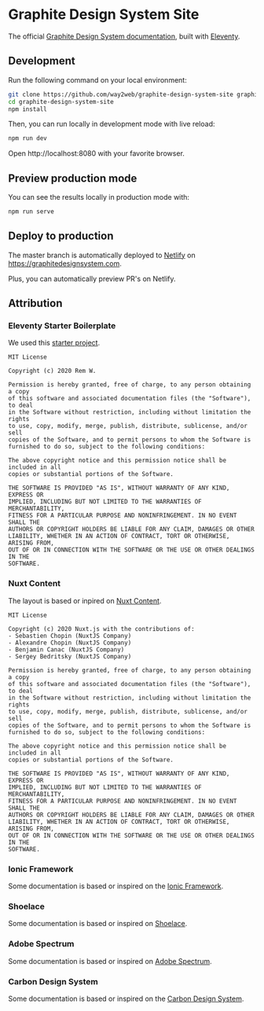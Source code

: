 # Graphite Design System Site

The official [Graphite Design System documentation](https://graphitedesignsystem.com), built with [Eleventy](https://www.11ty.dev/).

## Development

Run the following command on your local environment:

```bash
git clone https://github.com/way2web/graphite-design-system-site graphite-design-system-site
cd graphite-design-system-site
npm install
```

Then, you can run locally in development mode with live reload:

```bash
npm run dev
```

Open http://localhost:8080 with your favorite browser.

## Preview production mode

You can see the results locally in production mode with:

```bash
npm run serve
```

## Deploy to production

The master branch is automatically deployed to [Netlify](https://www.netlify.com/) on https://graphitedesignsystem.com.

Plus, you can automatically preview PR's on Netlify.

## Attribution

### Eleventy Starter Boilerplate

We used this [starter project](https://github.com/ixartz/Eleventy-Starter-Boilerplate).

```
MIT License

Copyright (c) 2020 Rem W.

Permission is hereby granted, free of charge, to any person obtaining a copy
of this software and associated documentation files (the "Software"), to deal
in the Software without restriction, including without limitation the rights
to use, copy, modify, merge, publish, distribute, sublicense, and/or sell
copies of the Software, and to permit persons to whom the Software is
furnished to do so, subject to the following conditions:

The above copyright notice and this permission notice shall be included in all
copies or substantial portions of the Software.

THE SOFTWARE IS PROVIDED "AS IS", WITHOUT WARRANTY OF ANY KIND, EXPRESS OR
IMPLIED, INCLUDING BUT NOT LIMITED TO THE WARRANTIES OF MERCHANTABILITY,
FITNESS FOR A PARTICULAR PURPOSE AND NONINFRINGEMENT. IN NO EVENT SHALL THE
AUTHORS OR COPYRIGHT HOLDERS BE LIABLE FOR ANY CLAIM, DAMAGES OR OTHER
LIABILITY, WHETHER IN AN ACTION OF CONTRACT, TORT OR OTHERWISE, ARISING FROM,
OUT OF OR IN CONNECTION WITH THE SOFTWARE OR THE USE OR OTHER DEALINGS IN THE
SOFTWARE.
```

### Nuxt Content

The layout is based or inpired on [Nuxt Content](https://content.nuxtjs.org/).

```
MIT License

Copyright (c) 2020 Nuxt.js with the contributions of:
- Sebastien Chopin (NuxtJS Company)
- Alexandre Chopin (NuxtJS Company)
- Benjamin Canac (NuxtJS Company)
- Sergey Bedritsky (NuxtJS Company)

Permission is hereby granted, free of charge, to any person obtaining a copy
of this software and associated documentation files (the "Software"), to deal
in the Software without restriction, including without limitation the rights
to use, copy, modify, merge, publish, distribute, sublicense, and/or sell
copies of the Software, and to permit persons to whom the Software is
furnished to do so, subject to the following conditions:

The above copyright notice and this permission notice shall be included in all
copies or substantial portions of the Software.

THE SOFTWARE IS PROVIDED "AS IS", WITHOUT WARRANTY OF ANY KIND, EXPRESS OR
IMPLIED, INCLUDING BUT NOT LIMITED TO THE WARRANTIES OF MERCHANTABILITY,
FITNESS FOR A PARTICULAR PURPOSE AND NONINFRINGEMENT. IN NO EVENT SHALL THE
AUTHORS OR COPYRIGHT HOLDERS BE LIABLE FOR ANY CLAIM, DAMAGES OR OTHER
LIABILITY, WHETHER IN AN ACTION OF CONTRACT, TORT OR OTHERWISE, ARISING FROM,
OUT OF OR IN CONNECTION WITH THE SOFTWARE OR THE USE OR OTHER DEALINGS IN THE
SOFTWARE.
```

### Ionic Framework

Some documentation is based or inspired on the [Ionic Framework](https://ionicframework.com/).

### Shoelace

Some documentation is based or inspired on [Shoelace](https://shoelace.style/).

### Adobe Spectrum

Some documentation is based or inspired on [Adobe Spectrum](https://spectrum.adobe.com/).

### Carbon Design System

Some documentation is based or inspired on the [Carbon Design System](https://www.carbondesignsystem.com/).

